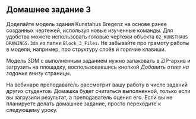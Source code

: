 ## Домашнее задание 3

Доделайте модель здания Kunstahus Bregenz на основе ранее созданных чертежей, используя новые изученные команды. Для удобства можете использовать готовые чертежи объекта `02_KUNSTHAUS DRAWINGS.3dm` из папки `Block_3_Files`. Не забывайте про грамоту работы в модели, например, про структуру слоёв и горячие клавиши. 

Модель 3DM с выполненным заданием нужно запаковать в ZIP-архив и загрузить на площадку, воспользовавшись кнопкой *Добавить ответ на задание* внизу страницы. 

На вебинаре преподаватель рассмотрит вашу работу в числе заданий других студентов. Домашка будет считаться выполненной, только если вы загрузили результат, а преподаватель оценил его. Если вы не планируете делать домашнее задание, просто переходите к следующему уроку.